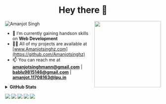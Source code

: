 <h1 align="center">Hey there  👋</h1>
<img align='right' src="https://i.imgur.com/OTKgDSt.gif" width="215">
<p align="left"> <img src="https://komarev.com/ghpvc/?username=Amanjotsinghz" alt="Amanjot Singh" /> </p>

- 🔭 I’m currently gaining handson skills on **Web Development** 
- 👨‍💻 All of my projects are available at [www.Amanjotsinghz.com](https://github.com/Amanjotsinghz)
- 📫 You can reach me at **amanjotsinghmann@gmail.com** | **bablu9815146@gmail.com** | **amanjot.11708163@lpu.in**
   

<details>	
  <summary><b>GitHub Stats</b></summary>
<img alt="" src="https://github-readme-stats.vercel.app/api?username=Amanjotsinghz&count_private=true&show_icons=truehow_icons=true&hide_border=true" /> <br>
Some Advance Stats about my GitHub Profile - https://gitstats.me/Amanjotsinghz<br>
  
</details>





[<img target="_blank" src="https://img.icons8.com/cotton/64/000000/whatsapp--v4.png"/>](https://wa.me/919815146099) [<img target="_blank" src="https://img.icons8.com/doodle/64/000000/linkedin-circled.png"/>](https://www.linkedin.com/in/amanjot-singh-665629144/) [<img target="_blank" src="https://img.icons8.com/dusk/64/000000/domain.png"/>](https://github.com/Amanjotsinghz)  [<img src="https://img.icons8.com/dusk/64/000000/instagram.png"/>](https://www.instagram.com/amanjotsinghz/)
[<img src="https://img.icons8.com/dusk/64/000000/facebook.png"/>](https://www.facebook.com/logickiller7.7/)









